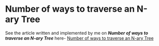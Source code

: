 # Number of ways to traverse an N-ary Tree

See the article written and implemented by me on ***Number of ways to traverse an N-ary Tree*** here- [Number of ways to traverse an N-ary Tree](http://www.geeksforgeeks.org/number-of-ways-to-traverse-an-n-ary-tree/)
